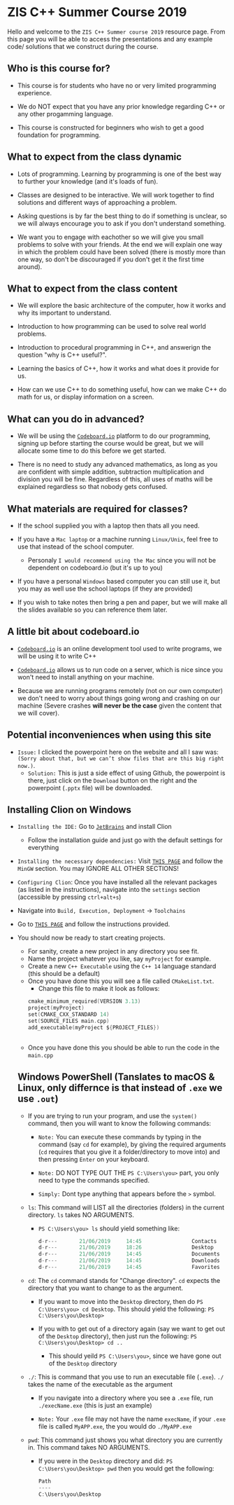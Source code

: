 # ZIS C++ Summer Course 2019
Hello and welcome to the `ZIS C++ Summer course 2019` resource page. From this page you will be able to access the presentations and any example code/ solutions that we construct during the course.





## Who is this course for?
- This course is for students who have no or very limited programming experience. 

- We do NOT expect that you have any prior knowledge regarding C++ or any other progamming language. 

- This course is constructed for beginners who wish to get a good foundation for programming.




## What to expect from the class dynamic
- Lots of programming. Learning by programming is one of the best way to further your knowledge (and it's loads of fun).  

- Classes are designed to be interactive. We will work together to find solutions and different ways of approaching a problem.

- Asking questions is by far the best thing to do if something is unclear, so we will always encourage you to ask if you don't understand something.

- We want you to engage with eachother so we will give you small problems to solve with your friends. At the end we will explain one way in which the problem could have been solved (there is mostly more than one way, so don't be discouraged if you don't get it the first time around).




## What to expect from the class content
- We will explore the basic architecture of the computer, how it works and why its important to understand.

- Introduction to how programming can be used to solve real world problems.

- Introduction to procedural programming in C++, and answerign the question "why is C++ useful?".

- Learning the basics of C++, how it works and what does it provide for us.

- How can we use C++ to do something useful, how can we make C++ do math for us, or display information on a screen.




## What can you do in advanced?
- We will be using the [`Codeboard.io`](https://codeboard.io) platform to do our programming, signing up before starting the course would be great, but we will allocate some time to do this before we get started.

- There is no need to study any advanced mathematics, as long as you are confident with simple addition, subtraction multiplication and division you will be fine. Regardless of this, all uses of maths will be explained regardless so that nobody gets confused.



## What materials are required for classes?
- If the school supplied you with a laptop then thats all you need.

- If you have a `Mac laptop` or a machine running `Linux/Unix`, feel free to use that instead of the school computer. 
  - Personaly `I would recommend using the Mac` since you will not be dependent on codeboard.io (but it's up to you)

- If you have a personal `Windows` based computer you can still use it, but you may as well use the school laptops (if they are provided)

- If you wish to take notes then bring a pen and paper, but we will make all the slides available so you can reference them later.




## A little bit about codeboard.io
- [`Codeboard.io`](https://codeboard.io) is an online development tool used to write programs, we will be using it to write C++

- [`Codeboard.io`](https://codeboard.io) allows us to run code on a server, which is nice since you won't need to install anything on your machine.

- Because we are running programs remotely (not on our own computer) we don't need to worry about things going wrong and crashing on our machine (Severe crashes <b>will never be the case</b> given the content that we will cover).





## Potential inconveniences when using this site

- `Issue:` I clicked the powerpoint here on the website and all I saw was: `(Sorry about that, but we can’t show files that are this big right now.)`.
  - `Solution:` This is just a side effect of using Github, the powerpoint is there, just click on the `Download` button on the right and the powerpoint (`.pptx` file) will be downloaded.   



## Installing Clion on Windows
- `Installing the IDE:` Go to [`JetBrains`](https://www.jetbrains.com/clion/) and install Clion
  - Follow the installation guide and just go with the default settings for everything
  
 - `Installing the necessary dependencies:` Visit  [`THIS PAGE`](https://www.jetbrains.com/help/clion/quick-tutorial-on-configuring-clion-on-windows.html#MinGW) and follow the `MinGW` section. You may IGNORE ALL OTHER SECTIONS!
 
 - `Configuring Clion`: Once you have installed all the relevant packages (as listed in the instructions), navigate into the `settings` section (accessible by pressing `ctrl+alt+s`)
  - Navigate into `Build, Execution, Deployment` -> `Toolchains`
  - Go to [`THIS PAGE`](https://www.jetbrains.com/help/clion/how-to-create-toolchain-in-clion.html) and follow the instructions provided.

- You should now be ready to start creating projects. 
  - For sanity, create a new project in any directory you see fit.
  - Name the project whatever you like, say `myProject` for example.
  - Create a new `C++ Executable` using the `C++ 14` language standard (this should be a default)
  - Once you have done this you will see a file called `CMakeList.txt`. 
    - Change this file to make it look as follows: 
    ```c
    cmake_minimum_required(VERSION 3.13)
    project(myProject)
    set(CMAKE_CXX_STANDARD 14)
    set(SOURCE_FILES main.cpp)
    add_executable(myProject ${PROJECT_FILES})
 
  - Once you have done this you should be able to run the code in the `main.cpp` 
  
  
  ## Windows PowerShell (Tanslates to macOS & Linux, only differnce is that instead of `.exe` we use `.out`)
  - If you are trying to run your program, and use the `system()` command, then you will want to know the following commands:
    - `Note:` You can execute these commands by typing in the command (say `cd` for example), by giving the required arguments (`cd` requires that you give it a folder/directory to move into) and then pressing `Enter` on your keyboard.
    
    - `Note:` DO NOT TYPE OUT THE `PS C:\Users\you>` part, you only need to type the commands specified.
    - `Simply:` Dont type anything that appears before the `>` symbol. 
    
  - `ls`: This command will LIST all the directories (folders) in the current directory. `ls` takes NO ARGUMENTS.
    - `PS C:\Users\you> ls` should yield something like:
      ```c
      d-r---       21/06/2019     14:45                Contacts
      d-r---       21/06/2019     18:26                Desktop
      d-r---       21/06/2019     14:45                Documents
      d-r---       21/06/2019     14:45                Downloads
      d-r---       21/06/2019     14:45                Favorites
      
  - `cd`: The `cd` command stands for "Change directory". `cd` expects the directory that you want to change to as the argument.
  
    - If you want to move into the `Desktop` directory, then do `PS C:\Users\you> cd Desktop`. This should yield the following:
      `PS C:\Users\you\Desktop>`
      
     - If you with to get out of a directory again (say we want to get out of the `Desktop` directory), then just run the following:  `PS C:\Users\you\Desktop> cd ..`
     
        - This should yeild `PS C:\Users\you>`, since we have gone out of the `Desktop` directory
      
  - `./`: This is command that you use to run an executable file (`.exe`). `./` takes the name of the executable as the argument
  
      - If you navigate into a directory where you see a `.exe` file, run `./execName.exe` (this is just an example)
      
      - `Note:` Your `.exe` file may not have the name `execName`, if your `.exe` file is called `MyAPP.exe`, the you would do `./MyAPP.exe`
      
      
   - `pwd`: This command just shows you what directory you are currently in. This command takes NO ARGUMENTS.
      - If you were in the `Desktop` directory and did: `PS C:\Users\you\Desktop> pwd` then you would get the following:
        ```c
        Path
        ----
        C:\Users\you\Desktop
        
        
